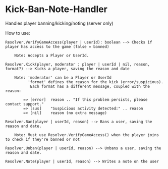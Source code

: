 # Kick-Ban-Note-Handler
Handles player banning/kicking/noting (server only)

How to use:

	Resolver.VerifyGameAccess(player | userId): boolean --> Checks if player has access to the game (false = banned)
	
		Note: Accepts a Player or UserId.
		
	Resolver.Kick(player, moderator : player | userId | nil, reason, format?) --> Kicks a player, saving the reason and date
			
		Note: 'moderator' can be a Player or UserId
		      'format' defines the reason for the kick (error/suspicious).
		       Each format has a different message, coupled with the reason:

			=> [error]  reason .. "If this problem persists, please contact support."
			=> [sus]    "Suspicious activity detected:" .. reason
			=> [nil]    reason (no extra message)
	
	Resolver.Ban(player | userId, reason) --> Bans a user, saving the reason and date.
	
		Note: Must use Resolver.VerifyGameAccess() when the player joins to check if they're banned or not
			
	Resolver.Unban(player | userId, reason) --> Unbans a user, saving the reason and date.
	
	Resolver.Note(player | userId, reason) --> Writes a note on the user
